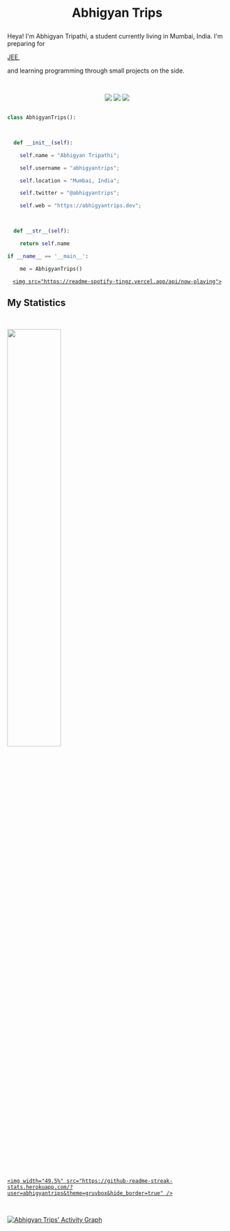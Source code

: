 <h1 align="center">

  <b>Abhigyan Trips</b>

</h1>

Heya! I'm Abhigyan Tripathi, a student currently living in Mumbai, India. I'm preparing for 

<a href="https://en.wikipedia.org/wiki/Joint_Entrance_Examination">JEE</a>, 

and learning programming through small projects  on the side.

<br>

<p>

<div align="center">

  <img src="https://img.shields.io/badge/-HTML-c58545?style=for-the-badge&logo=html5&logoColor=c58545&labelColor=282828">

  <img src="https://img.shields.io/badge/-CSS-d1a01f?style=for-the-badge&logo=css3&logoColor=d1a01f&labelColor=282828">

  <img src="https://img.shields.io/badge/-Python-98b982?style=for-the-badge&logo=python&logoColor=98b982&labelColor=282828">

</div>

</p>

```python

class AbhigyanTrips():

    

  def __init__(self):

    self.name = "Abhigyan Tripathi";

    self.username = "abhigyantrips";

    self.location = "Mumbai, India";

    self.twitter = "@abhigyantrips";

    self.web = "https://abhigyantrips.dev";

  

  def __str__(self):

    return self.name

if __name__ == '__main__':

    me = AbhigyanTrips()

```

<div align="center">

  <a href="https://open.spotify.com/user/6s6pbtefezpookh8gwnkko15v">

    <img src="https://readme-spotify-tingz.vercel.app/api/now-playing">

  </a>

</div>

<!--

<div align="center">

  <a href="https://open.spotify.com/user/6s6pbtefezpookh8gwnkko15v">

    <img src="https://spotify-readme-theta-virid.vercel.app/api?scan=true&theme=dark" width="240px">

  </a>

</div>

-->

## My Statistics

<br/>

<p align="left">

  <a href="https://abhigyantrips.dev/">

  <img width="49.5%" src="https://github-readme-stats.vercel.app/api?username=abhigyantrips&show_icons=true&theme=gruvbox&hide_border=true" />

    <img width="49.5%" src="https://github-readme-streak-stats.herokuapp.com/?user=abhigyantrips&theme=gruvbox&hide_border=true" />

  </a>

</p>

<br>

[![Abhigyan Trips' Activity Graph](https://activity-graph.herokuapp.com/graph?username=abhigyantrips&custom_title=Abhigyan%20Trips's%20Contribution%20Graph&theme=gruvbox&bg_color=282828&hide_border=true&line=d1a01f&point=c58545)](https://abhigyantrips.dev)

